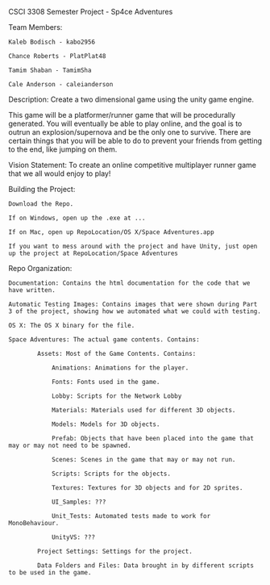 CSCI 3308 Semester Project - Sp4ce Adventures

Team Members:

	Kaleb Bodisch - kabo2956

	Chance Roberts - PlatPlat48

	Tamim Shaban - TamimSha

	Cale Anderson - caleianderson

Description: Create a two dimensional game using the unity game engine.

This game will be a platformer/runner game that will be procedurally generated. You will eventually be able to play online, and the goal is to outrun an explosion/supernova and be the only one to survive. There are certain things that you will be able to do to prevent your friends from getting to the end, like jumping on them.

Vision Statement: To create an online competitive multiplayer runner game that we all would enjoy to play!

Building the Project:

	Download the Repo.

	If on Windows, open up the .exe at ...
	
	If on Mac, open up RepoLocation/OS X/Space Adventures.app

	If you want to mess around with the project and have Unity, just open up the project at RepoLocation/Space Adventures

Repo Organization: 

	Documentation: Contains the html documentation for the code that we have written.

	Automatic Testing Images: Contains images that were shown during Part 3 of the project, showing how we automated what we could with testing.

	OS X: The OS X binary for the file.

	Space Adventures: The actual game contents. Contains:

			Assets: Most of the Game Contents. Contains:

				Animations: Animations for the player.

				Fonts: Fonts used in the game.

				Lobby: Scripts for the Network Lobby

				Materials: Materials used for different 3D objects.

				Models: Models for 3D objects.

				Prefab: Objects that have been placed into the game that may or may not need to be spawned.

				Scenes: Scenes in the game that may or may not run.

				Scripts: Scripts for the objects.

				Textures: Textures for 3D objects and for 2D sprites.

				UI_Samples: ???

				Unit_Tests: Automated tests made to work for MonoBehaviour.

				UnityVS: ???

			Project Settings: Settings for the project.

			Data Folders and Files: Data brought in by different scripts to be used in the game.
			